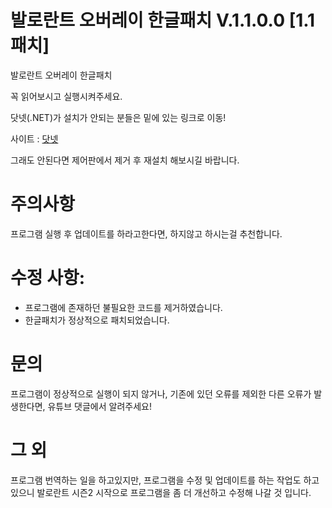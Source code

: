 # 발로란트 오버레이 한글패치 V.1.1.0.0 [1.1패치]
발로란트 오버레이 한글패치

꼭 읽어보시고 실행시켜주세요.


닷넷(.NET)가 설치가 안되는 분들은 밑에 있는 링크로 이동!

사이트 : [닷넷][.NET SITE]

[.NET SITE]: https://dotnet.microsoft.com/download/dotnet-core/3.1/runtime/?utm_source=getdotnetcore&utm_medium=referral ".NET 사이트로 이동"

그래도 안된다면 제어판에서 제거 후 재설치 해보시길 바랍니다.

# 주의사항
프로그램 실행 후 업데이트를 하라고한다면, 하지않고 하시는걸 추천합니다.

# 수정 사항:

* 프로그램에 존재하던 불필요한 코드를 제거하였습니다.
* 한글패치가 정상적으로 패치되었습니다.

# 문의

프로그램이 정상적으로 실행이 되지 않거나, 기존에 있던 오류를 제외한 다른 오류가 발생한다면, 유튜브 댓글에서 알려주세요!

# 그 외
프로그램 번역하는 일을 하고있지만, 프로그램을 수정 및 업데이트를 하는 작업도 하고 있으니
발로란트 시즌2 시작으로 프로그램을 좀 더 개선하고 수정해 나갈 것 입니다.
